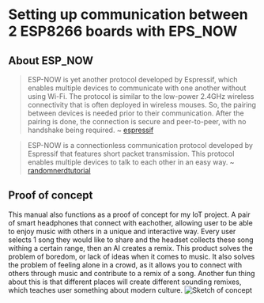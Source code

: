 # Setting up communication between 2 ESP8266 boards with EPS_NOW

## About ESP_NOW

> ESP-NOW is yet another protocol developed by Espressif, which enables multiple devices to communicate with one another without using Wi-Fi. The protocol is similar to the low-power 2.4GHz wireless connectivity that is often deployed in wireless mouses. So, the pairing between devices is needed prior to their communication. After the pairing is done, the connection is secure and peer-to-peer, with no handshake being required.
> ~ [espressif](https://www.espressif.com/en/products/software/esp-now/overview/)

> ESP-NOW is a connectionless communication protocol developed by Espressif that features short packet transmission. This protocol enables multiple devices to talk to each other in an easy way.
> ~ [randomnerdtutorial](https://randomnerdtutorials.com/esp-now-esp32-arduino-ide/)

## Proof of concept
This manual also functions as a proof of concept for my IoT project. A pair of smart headphones that connect with eachother, allowing user to be able to enjoy music with others in a unique and interactive way. Every user selects 1 song they would like to share and the headset collects these song withing a certain range, then an AI creates a remix. This product solves the problem of boredom, or lack of ideas when it comes to music. It also solves the problem of feeling alone in a crowd, as it allows you to connect with others through music and contribute to a remix of a song. Another fun thing about this is that different places will create different sounding remixes, which teaches user something about modern culture.
![Sketch of concept](/recources/img/concept_sketch.jpg)

